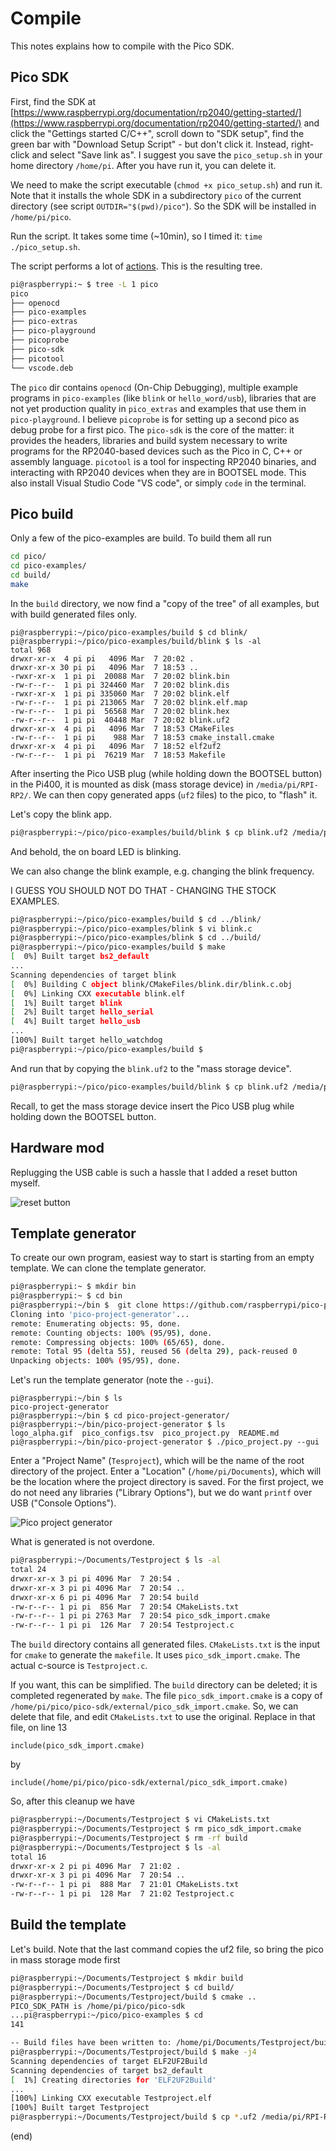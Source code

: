 # Compile

This notes explains how to compile with the Pico SDK.


## Pico SDK

First, find the SDK at [https://www.raspberrypi.org/documentation/rp2040/getting-started/](https://www.raspberrypi.org/documentation/rp2040/getting-started/)
and click the "Gettings started C/C++", scroll down to "SDK setup", find
the green bar with "Download Setup Script" - but don't click it.
Instead, right-click and select "Save link as".
I suggest you save the `pico_setup.sh` in your home directory `/home/pi`.
After you have run it, you can delete it.

We need to make the script executable (`chmod +x pico_setup.sh`) and run it.
Note that it installs the whole SDK in a subdirectory `pico` of the
current directory (see script `OUTDIR="$(pwd)/pico"`). So the SDK 
will be installed in `/home/pi/pico`.

Run the script. 
It takes some time (~10min), so I timed it: `time ./pico_setup.sh`.

The script performs a lot of 
[actions](https://datasheets.raspberrypi.org/pico/getting-started-with-pico.pdf#page=5).
This is the resulting tree.

```bash
pi@raspberrypi:~ $ tree -L 1 pico
pico
├── openocd
├── pico-examples
├── pico-extras
├── pico-playground
├── picoprobe
├── pico-sdk
├── picotool
└── vscode.deb
```

The `pico` dir contains `openocd` (On-Chip Debugging), multiple example 
programs in `pico-examples` (like `blink` or `hello_word/usb`), 
libraries that are not yet production quality in `pico_extras` 
and examples that use them in `pico-playground`. I believe 
`picoprobe` is for setting up a second pico as debug probe 
for a first pico. The `pico-sdk` is the core of the 
matter: it provides the headers, libraries and build system 
necessary to write programs for the RP2040-based devices such as 
the Pico in C, C++ or assembly language. `picotool` is a tool for 
inspecting RP2040 binaries, and  interacting with RP2040 devices 
when they are in BOOTSEL mode. This also install Visual Studio Code 
"VS code", or simply `code` in the terminal.

## Pico build

Only a few of the pico-examples are build. To build them all run

```bash
cd pico/
cd pico-examples/
cd build/
make
```

In the `build` directory, we now find a "copy of the tree" of all
examples, but with build generated files only.

```build
pi@raspberrypi:~/pico/pico-examples/build $ cd blink/
pi@raspberrypi:~/pico/pico-examples/build/blink $ ls -al
total 968
drwxr-xr-x  4 pi pi   4096 Mar  7 20:02 .
drwxr-xr-x 30 pi pi   4096 Mar  7 18:53 ..
-rwxr-xr-x  1 pi pi  20088 Mar  7 20:02 blink.bin
-rw-r--r--  1 pi pi 324460 Mar  7 20:02 blink.dis
-rwxr-xr-x  1 pi pi 335060 Mar  7 20:02 blink.elf
-rw-r--r--  1 pi pi 213065 Mar  7 20:02 blink.elf.map
-rw-r--r--  1 pi pi  56568 Mar  7 20:02 blink.hex
-rw-r--r--  1 pi pi  40448 Mar  7 20:02 blink.uf2
drwxr-xr-x  4 pi pi   4096 Mar  7 18:53 CMakeFiles
-rw-r--r--  1 pi pi    988 Mar  7 18:53 cmake_install.cmake
drwxr-xr-x  4 pi pi   4096 Mar  7 18:52 elf2uf2
-rw-r--r--  1 pi pi  76219 Mar  7 18:53 Makefile
```

After inserting the Pico USB plug (while holding down the BOOTSEL button)
in the Pi400, it is mounted as disk (mass storage device) in `/media/pi/RPI-RP2/`.
We can then copy generated apps (`uf2` files) to the pico, to "flash" it.

Let's copy the blink app.
```bash
pi@raspberrypi:~/pico/pico-examples/build/blink $ cp blink.uf2 /media/pi/RPI-RP2/
```
And behold, the on board LED is blinking.

We can also change the blink example, e.g. changing the blink frequency.

I GUESS YOU SHOULD NOT DO THAT - CHANGING THE STOCK EXAMPLES.

```bash
pi@raspberrypi:~/pico/pico-examples/build $ cd ../blink/
pi@raspberrypi:~/pico/pico-examples/blink $ vi blink.c 
pi@raspberrypi:~/pico/pico-examples/blink $ cd ../build/
pi@raspberrypi:~/pico/pico-examples/build $ make
[  0%] Built target bs2_default
...
Scanning dependencies of target blink
[  0%] Building C object blink/CMakeFiles/blink.dir/blink.c.obj
[  0%] Linking CXX executable blink.elf
[  1%] Built target blink
[  2%] Built target hello_serial
[  4%] Built target hello_usb
...
[100%] Built target hello_watchdog
pi@raspberrypi:~/pico/pico-examples/build $ 
```

And run that by copying the `blink.uf2` to the "mass storage device".
```bash
pi@raspberrypi:~/pico/pico-examples/build/blink $ cp blink.uf2 /media/pi/RPI-RP2/
```

Recall, to get the mass storage device 
insert the Pico USB plug while holding down the BOOTSEL button.


## Hardware mod

Replugging the USB cable is such a hassle that I added
a reset button myself.

![reset button](pico-reset.png)


## Template generator

To create our own program, easiest way to start is starting from
an empty template. We can clone the template generator.

```bash
pi@raspberrypi:~ $ mkdir bin
pi@raspberrypi:~ $ cd bin
pi@raspberrypi:~/bin $  git clone https://github.com/raspberrypi/pico-project-generator.git
Cloning into 'pico-project-generator'...
remote: Enumerating objects: 95, done.
remote: Counting objects: 100% (95/95), done.
remote: Compressing objects: 100% (65/65), done.
remote: Total 95 (delta 55), reused 56 (delta 29), pack-reused 0
Unpacking objects: 100% (95/95), done.
```

Let's run the template generator (note the `--gui`).

```
pi@raspberrypi:~/bin $ ls
pico-project-generator
pi@raspberrypi:~/bin $ cd pico-project-generator/
pi@raspberrypi:~/bin/pico-project-generator $ ls
logo_alpha.gif  pico_configs.tsv  pico_project.py  README.md
pi@raspberrypi:~/bin/pico-project-generator $ ./pico_project.py --gui
```

Enter a "Project Name" (`Tesproject`), which will be the name of the root directory of the project.
Enter a "Location" (`/home/pi/Documents`), which will be the location where the project directory is saved.
For the first project, we do not need any libraries ("Library Options"), but we do want `printf` over USB ("Console Options").

![Pico project generator](pico-project-generator.png)

What is generated is not overdone.

```bash
pi@raspberrypi:~/Documents/Testproject $ ls -al
total 24
drwxr-xr-x 3 pi pi 4096 Mar  7 20:54 .
drwxr-xr-x 3 pi pi 4096 Mar  7 20:54 ..
drwxr-xr-x 6 pi pi 4096 Mar  7 20:54 build
-rw-r--r-- 1 pi pi  856 Mar  7 20:54 CMakeLists.txt
-rw-r--r-- 1 pi pi 2763 Mar  7 20:54 pico_sdk_import.cmake
-rw-r--r-- 1 pi pi  126 Mar  7 20:54 Testproject.c
```

The `build` directory contains all generated files. 
`CMakeLists.txt` is the input for `cmake` to generate the `makefile`. 
It uses `pico_sdk_import.cmake`.
The actual c-source is `Testproject.c`.

If you want, this can be simplified.
The `build` directory can be deleted; it is completed regenerated by `make`.
The file `pico_sdk_import.cmake` is a copy of `/home/pi/pico/pico-sdk/external/pico_sdk_import.cmake`.
So, we can delete that file, and edit `CMakeLists.txt` to use the original.
Replace in that file, on line 13

```
include(pico_sdk_import.cmake)
```

by 

```
include(/home/pi/pico/pico-sdk/external/pico_sdk_import.cmake)
```

So, after this cleanup we have

```bash
pi@raspberrypi:~/Documents/Testproject $ vi CMakeLists.txt 
pi@raspberrypi:~/Documents/Testproject $ rm pico_sdk_import.cmake 
pi@raspberrypi:~/Documents/Testproject $ rm -rf build
pi@raspberrypi:~/Documents/Testproject $ ls -al
total 16
drwxr-xr-x 2 pi pi 4096 Mar  7 21:02 .
drwxr-xr-x 3 pi pi 4096 Mar  7 20:54 ..
-rw-r--r-- 1 pi pi  888 Mar  7 21:01 CMakeLists.txt
-rw-r--r-- 1 pi pi  128 Mar  7 21:02 Testproject.c
```


## Build the template

Let's build. Note that the last command copies the uf2 file, so bring the
pico in mass storage mode first

```bash
pi@raspberrypi:~/Documents/Testproject $ mkdir build
pi@raspberrypi:~/Documents/Testproject $ cd build/
pi@raspberrypi:~/Documents/Testproject/build $ cmake ..
PICO_SDK_PATH is /home/pi/pico/pico-sdk
...pi@raspberrypi:~/pico/pico-examples $ cd
141

-- Build files have been written to: /home/pi/Documents/Testproject/build
pi@raspberrypi:~/Documents/Testproject/build $ make -j4
Scanning dependencies of target ELF2UF2Build
Scanning dependencies of target bs2_default
[  1%] Creating directories for 'ELF2UF2Build'
...
[100%] Linking CXX executable Testproject.elf
[100%] Built target Testproject
pi@raspberrypi:~/Documents/Testproject/build $ cp *.uf2 /media/pi/RPI-RP2/
```

(end)
